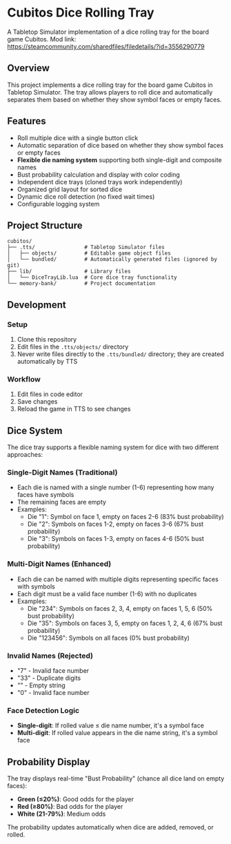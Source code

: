 # Cubitos Dice Rolling Tray

A Tabletop Simulator implementation of a dice rolling tray for the board game Cubitos.
Mod link: https://steamcommunity.com/sharedfiles/filedetails/?id=3556290779

## Overview

This project implements a dice rolling tray for the board game Cubitos in Tabletop Simulator. The tray allows players to roll dice and automatically separates them based on whether they show symbol faces or empty faces.

## Features

- Roll multiple dice with a single button click
- Automatic separation of dice based on whether they show symbol faces or empty faces
- **Flexible die naming system** supporting both single-digit and composite names
- Bust probability calculation and display with color coding
- Independent dice trays (cloned trays work independently)
- Organized grid layout for sorted dice
- Dynamic dice roll detection (no fixed wait times)
- Configurable logging system

## Project Structure

```
cubitos/
├── .tts/                # Tabletop Simulator files
│   ├── objects/         # Editable game object files
│   └── bundled/         # Automatically generated files (ignored by git)
├── lib/                 # Library files
│   └── DiceTrayLib.lua  # Core dice tray functionality
└── memory-bank/         # Project documentation
```

## Development

### Setup

1. Clone this repository
2. Edit files in the `.tts/objects/` directory
3. Never write files directly to the `.tts/bundled/` directory; they are created automatically by TTS

### Workflow

1. Edit files in code editor
2. Save changes
3. Reload the game in TTS to see changes

## Dice System

The dice tray supports a flexible naming system for dice with two different approaches:

### Single-Digit Names (Traditional)

- Each die is named with a single number (1-6) representing how many faces have symbols
- The remaining faces are empty
- Examples:
  - Die "1": Symbol on face 1, empty on faces 2-6 (83% bust probability)
  - Die "2": Symbols on faces 1-2, empty on faces 3-6 (67% bust probability)
  - Die "3": Symbols on faces 1-3, empty on faces 4-6 (50% bust probability)

### Multi-Digit Names (Enhanced)

- Each die can be named with multiple digits representing specific faces with symbols
- Each digit must be a valid face number (1-6) with no duplicates
- Examples:
  - Die "234": Symbols on faces 2, 3, 4, empty on faces 1, 5, 6 (50% bust probability)
  - Die "35": Symbols on faces 3, 5, empty on faces 1, 2, 4, 6 (67% bust probability)
  - Die "123456": Symbols on all faces (0% bust probability)

### Invalid Names (Rejected)

- "7" - Invalid face number
- "33" - Duplicate digits
- "" - Empty string
- "0" - Invalid face number

### Face Detection Logic

- **Single-digit**: If rolled value ≤ die name number, it's a symbol face
- **Multi-digit**: If rolled value appears in the die name string, it's a symbol face

## Probability Display

The tray displays real-time "Bust Probability" (chance all dice land on empty faces):

- **Green (≤20%)**: Good odds for the player
- **Red (≥80%)**: Bad odds for the player
- **White (21-79%)**: Medium odds

The probability updates automatically when dice are added, removed, or rolled.
